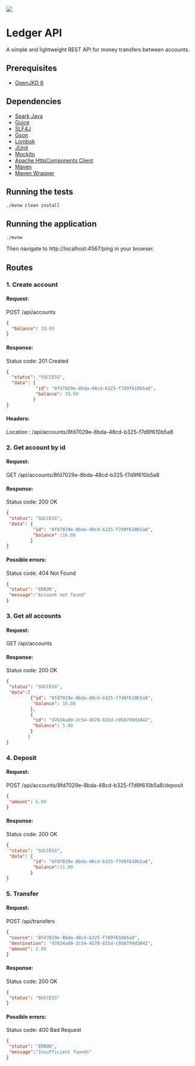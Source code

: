 [![](https://travis-ci.org/juancarlosmaldonadobeltran/ledger-api.svg)](https://travis-ci.org/juancarlosmaldonadobeltran/ledger-api)

# Ledger API

A simple and lightweight REST API for money transfers between accounts.

## Prerequisites
* [OpenJKD 8](https://adoptopenjdk.net/)

## Dependencies
* [Spark Java](https://github.com/perwendel/spark)
* [Guice](https://github.com/google/guice)
* [SLF4J](https://github.com/qos-ch/slf4j)
* [Gson](https://github.com/google/gson)
* [Lombok](https://projectlombok.org/)
* [JUnit](https://junit.org/junit4/)
* [Mockito](https://site.mockito.org/)
* [Apache HttpComponents Client](https://github.com/apache/httpcomponents-client)
* [Maven](https://maven.apache.org/)
* [Maven Wrapper](https://github.com/takari/maven-wrapper)

## Running the tests

```./mvnw clean install``` 

## Running the application

```./mvnw```

Then navigate to http://localhost:4567/ping in your browser.

## Routes

### 1. Create account

#### Request:

POST /api/accounts

```json
{
  "balance": 10.00
}
```

#### Response:

Status code: 201 Created

```json
{
  "status": "SUCCESS",
  "data": {
           "id": "8fd7029e-8bda-48cd-b325-f7d9f610b5a8",
           "balance": 10.00
          }
}
```

#### Headers:
Location : /api/accounts/8fd7029e-8bda-48cd-b325-f7d9f610b5a8


### 2. Get account by id

#### Request:

GET /api/accounts/8fd7029e-8bda-48cd-b325-f7d9f610b5a8

#### Response:

Status code: 200 OK

```json
{  
 "status": "SUCCESS",
 "data": {
          "id": "8fd7029e-8bda-48cd-b325-f7d9f610b5a8",
          "balance" :10.00
         }
}
```

#### Possible errors:

Status code: 404 Not Found

```json
{
 "status": "ERROR", 
 "message":"Account not found"
}
```

### 3. Get all accounts

#### Request:

GET /api/accounts

#### Response:

Status code: 200 OK

```json
{
 "status": "SUCCESS",
 "data":[
         {"id": "8fd7029e-8bda-48cd-b325-f7d9f610b5a8",
          "balance": 10.00
         },
         {
          "id": "d7634ad9-2c54-4578-815d-c958799d3042",
          "balance": 5.00
         }
        ]
}
```

### 4. Deposit

#### Request:

POST /api/accounts/8fd7029e-8bda-48cd-b325-f7d9f610b5a8/deposit

```json
{
 "amount": 5.00
}
```

#### Response:

Status code: 200 OK

```json
{
 "status": "SUCCESS",
 "data": {
          "id": "8fd7029e-8bda-48cd-b325-f7d9f610b5a8",
          "balance":15.00
         }
}
```

### 5. Transfer

#### Request:

POST /api/transfers

```json
{
 "source": "8fd7029e-8bda-48cd-b325-f7d9f610b5a8", 
 "destination": "d7634ad9-2c54-4578-815d-c958799d3042", 
 "amount": 2.00
}
```

#### Response:

Status code: 200 OK

```json
{
 "status": "SUCCESS"
}
```

#### Possible errors:

Status code: 400 Bad Request

```json
{
 "status": "ERROR", 
 "message":"Insufficient founds"
}
```

